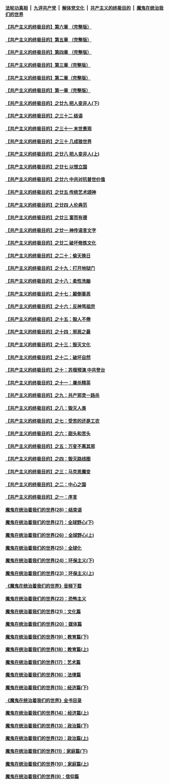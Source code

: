 ####  [法轮功真相](../../../../basic/blob/master/README.md?t=10232126) &nbsp;|&nbsp; [九评共产党](../../../../9ping.md/blob/master/README.md?t=10232126) &nbsp;|&nbsp; [解体党文化](../../../../jtdwh.md/blob/master/README.md?t=10232126)  &nbsp;|&nbsp; [共产主义的终极目的](../../../../gczydzjmd.md/blob/master/README.md?t=10232126) &nbsp;|&nbsp; [魔鬼在统治我们的世界](../../../../mgztzwmdsj.md/blob/master/README.md?t=10232126) 

#### [【共产主义的终极目的】第六章 （完整版）](../pages/nsc422/n11428913.md?t=10232126) 

#### [【共产主义的终极目的】第五章 （完整版）](../pages/nsc422/n11428912.md?t=10232126) 

#### [【共产主义的终极目的】第四章 （完整版）](../pages/nsc422/n11428907.md?t=10232126) 

#### [【共产主义的终极目的】第三章（完整版）](../pages/nsc422/n11428848.md?t=10232126) 

#### [【共产主义的终极目的】第二章（完整版）](../pages/nsc422/n11428831.md?t=10232126) 

#### [【共产主义的终极目的】第一章（完整版）](../pages/nsc422/n11417651.md?t=10232126) 

#### [【共产主义的终极目的】之廿九 把人变非人(下)](../pages/nsc422/n11344140.md?t=10232126) 

#### [【共产主义的终极目的】之三十二 结语](../pages/nsc422/n11360535.md?t=10232126) 

#### [【共产主义的终极目的】之三十一 末世景观](../pages/nsc422/n11351129.md?t=10232126) 

#### [【共产主义的终极目的】之三十 几成狼世界](../pages/nsc422/n11348280.md?t=10232126) 

#### [【共产主义的终极目的】之廿八 把人变非人(上)](../pages/nsc422/n11340492.md?t=10232126) 

#### [【共产主义的终极目的】之廿七 以恨立国](../pages/nsc422/n11336944.md?t=10232126) 

#### [【共产主义的终极目的】之廿六 中共对抗普世价值](../pages/nsc422/n11324785.md?t=10232126) 

#### [【共产主义的终极目的】之廿五 传统艺术颂神](../pages/nsc422/n11296396.md?t=10232126) 

#### [【共产主义的终极目的】之廿四 人伦典范](../pages/nsc422/n11296397.md?t=10232126) 

#### [【共产主义的终极目的】之廿三 富而有德](../pages/nsc422/n11283598.md?t=10232126) 

#### [【共产主义的终极目的】之廿一 神传语言文字](../pages/nsc422/n11263265.md?t=10232126) 

#### [【共产主义的终极目的】之廿二 破坏修炼文化](../pages/nsc422/n11245728.md?t=10232126) 

#### [【共产主义的终极目的】之二十：偷天换日](../pages/nsc422/n11238846.md?t=10232126) 

#### [【共产主义的终极目的】之十九：打开地狱门](../pages/nsc422/n11206376.md?t=10232126) 

#### [【共产主义的终极目的】之十八：柔性洗脑](../pages/nsc422/n11199994.md?t=10232126) 

#### [【共产主义的终极目的】之十七：颠倒善恶](../pages/nsc422/n11179782.md?t=10232126) 

#### [【共产主义的终极目的】之十六：反神骂祖宗](../pages/nsc422/n11166798.md?t=10232126) 

#### [【共产主义的终极目的】之十五：毁人不倦](../pages/nsc422/n11166792.md?t=10232126) 

#### [【共产主义的终极目的】之十四：邪恶之最](../pages/nsc422/n11150249.md?t=10232126) 

#### [【共产主义的终极目的】之十三：毁灭文化](../pages/nsc422/n11135227.md?t=10232126) 

#### [【共产主义的终极目的】之十二：破坏自然](../pages/nsc422/n11135214.md?t=10232126) 

#### [【共产主义的终极目的】之十：苏俄预演 中共登台](../pages/nsc422/n11118424.md?t=10232126) 

#### [【共产主义的终极目的】之十一：屠杀精英](../pages/nsc422/n11118442.md?t=10232126) 

#### [【共产主义的终极目的】之九：共产邪灵一路杀](../pages/nsc422/n11114139.md?t=10232126) 

#### [【共产主义的终极目的】之八：毁灭人类](../pages/nsc422/n11108503.md?t=10232126) 

#### [【共产主义的终极目的】之七：受苦的还是工农](../pages/nsc422/n11101809.md?t=10232126) 

#### [【共产主义的终极目的】之六：甜头和苦头](../pages/nsc422/n11096971.md?t=10232126) 

#### [【共产主义的终极目的】之五：万变不离其邪](../pages/nsc422/n11091285.md?t=10232126) 

#### [【共产主义的终极目的】之四：毁灭路线图](../pages/nsc422/n11086284.md?t=10232126) 

#### [【共产主义的终极目的】之三：马克思魔变](../pages/nsc422/n11061941.md?t=10232126) 

#### [【共产主义的终极目的】之二：中心之国](../pages/nsc422/n11047728.md?t=10232126) 

#### [【共产主义的终极目的】之一：序言](../pages/nsc422/n11086077.md?t=10232126) 

#### [魔鬼在统治着我们的世界(28)：结束语](../pages/nsc422/n10936246.md?t=10232126) 

#### [魔鬼在统治着我们的世界(27)：全球野心(下)](../pages/nsc422/n10928319.md?t=10232126) 

#### [魔鬼在统治着我们的世界(26)：全球野心(上)](../pages/nsc422/n10900318.md?t=10232126) 

#### [魔鬼在统治着我们的世界(25)：全球化](../pages/nsc422/n10788205.md?t=10232126) 

#### [魔鬼在统治着我们的世界(24)：环保主义(下)](../pages/nsc422/n10695307.md?t=10232126) 

#### [魔鬼在统治着我们的世界(23)：环保主义(上)](../pages/nsc422/n10688613.md?t=10232126) 

#### [《魔鬼在统治着我们的世界》音频下载](../pages/nsc422/n10635553.md?t=10232126) 

#### [魔鬼在统治着我们的世界(22)：恐怖主义](../pages/nsc422/n10614727.md?t=10232126) 

#### [魔鬼在统治着我们的世界(21)：文化篇](../pages/nsc422/n10597706.md?t=10232126) 

#### [魔鬼在统治着我们的世界(20)：媒体篇](../pages/nsc422/n10586579.md?t=10232126) 

#### [魔鬼在统治着我们的世界(19)：教育篇(下)](../pages/nsc422/n10564808.md?t=10232126) 

#### [魔鬼在统治着我们的世界(18)：教育篇(上)](../pages/nsc422/n10526970.md?t=10232126) 

#### [魔鬼在统治着我们的世界(17)：艺术篇](../pages/nsc422/n10499093.md?t=10232126) 

#### [魔鬼在统治着我们的世界(16)：法律篇](../pages/nsc422/n10485969.md?t=10232126) 

#### [魔鬼在统治着我们的世界(15)：经济篇(下)](../pages/nsc422/n10469975.md?t=10232126) 

#### [《魔鬼在统治着我们的世界》全书目录](../pages/nsc422/n10464261.md?t=10232126) 

#### [魔鬼在统治着我们的世界(14)：经济篇(上)](../pages/nsc422/n10457370.md?t=10232126) 

#### [魔鬼在统治着我们的世界(13)：政治篇(下)](../pages/nsc422/n10448270.md?t=10232126) 

#### [魔鬼在统治着我们的世界(12)：政治篇(上)](../pages/nsc422/n10444576.md?t=10232126) 

#### [魔鬼在统治着我们的世界(11)：家庭篇(下)](../pages/nsc422/n10440961.md?t=10232126) 

#### [魔鬼在统治着我们的世界(10)：家庭篇(上)](../pages/nsc422/n10435448.md?t=10232126) 

#### [魔鬼在统治着我们的世界(9)：信仰篇](../pages/nsc422/n10432159.md?t=10232126) 

